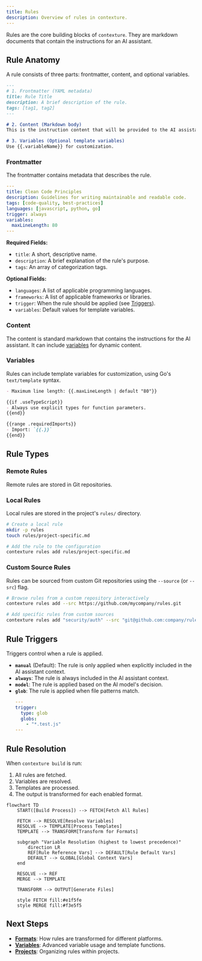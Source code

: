 ```yaml
---
title: Rules
description: Overview of rules in contexture.
---
```

Rules are the core building blocks of `contexture`. They are markdown documents that contain the instructions for an AI assistant.

## Rule Anatomy

A rule consists of three parts: frontmatter, content, and optional variables.

```markdown
---
# 1. Frontmatter (YAML metadata)
title: Rule Title
description: A brief description of the rule.
tags: [tag1, tag2]
---

# 2. Content (Markdown body)
This is the instruction content that will be provided to the AI assistant.

# 3. Variables (Optional template variables)
Use {{.variableName}} for customization.
```

### Frontmatter

The frontmatter contains metadata that describes the rule.

```yaml
---
title: Clean Code Principles
description: Guidelines for writing maintainable and readable code.
tags: [code-quality, best-practices]
languages: [javascript, python, go]
trigger: always
variables:
  maxLineLength: 80
---
```

**Required Fields:**
-   `title`: A short, descriptive name.
-   `description`: A brief explanation of the rule's purpose.
-   `tags`: An array of categorization tags.

**Optional Fields:**
-   `languages`: A list of applicable programming languages.
-   `frameworks`: A list of applicable frameworks or libraries.
-   `trigger`: When the rule should be applied (see [Triggers](#rule-triggers)).
-   `variables`: Default values for template variables.

### Content

The content is standard markdown that contains the instructions for the AI assistant. It can include [variables](#variables) for dynamic content.

### Variables

Rules can include template variables for customization, using Go's `text/template` syntax.

```markdown
- Maximum line length: {{.maxLineLength | default "80"}}

{{if .useTypeScript}}
- Always use explicit types for function parameters.
{{end}}

{{range .requiredImports}}
- Import: `{{.}}`
{{end}}
```

## Rule Types

### Remote Rules

Remote rules are stored in Git repositories.

### Local Rules

Local rules are stored in the project's `rules/` directory.

```bash
# Create a local rule
mkdir -p rules
touch rules/project-specific.md

# Add the rule to the configuration
contexture rules add rules/project-specific.md
```

### Custom Source Rules

Rules can be sourced from custom Git repositories using the `--source` (or `--src`) flag.

```bash
# Browse rules from a custom repository interactively
contexture rules add --src https://github.com/mycompany/rules.git

# Add specific rules from custom sources
contexture rules add "security/auth" --src "git@github.com:company/rules.git" --ref "v2.0"
```

## Rule Triggers

Triggers control when a rule is applied.

-   **`manual`** (Default): The rule is only applied when explicitly included in the AI assistant context.
-   **`always`**: The rule is always included in the AI assistant context.
-   **`model`**: The rule is applied based on the AI model's decision.
-   **`glob`**: The rule is applied when file patterns match.
    ```yaml
    ---
    trigger:
      type: glob
      globs:
        - "*.test.js"
    ---
    ```

## Rule Resolution

When `contexture build` is run:
1.  All rules are fetched.
2.  Variables are resolved.
3.  Templates are processed.
4.  The output is transformed for each enabled format.

```mermaid
flowchart TD
    START([Build Process]) --> FETCH[Fetch All Rules]

    FETCH --> RESOLVE[Resolve Variables]
    RESOLVE --> TEMPLATE[Process Templates]
    TEMPLATE --> TRANSFORM[Transform for Formats]

    subgraph "Variable Resolution (highest to lowest precedence)"
        direction LR
        REF[Rule Reference Vars] --> DEFAULT[Rule Default Vars]
        DEFAULT --> GLOBAL[Global Context Vars]
    end

    RESOLVE --> REF
    MERGE --> TEMPLATE

    TRANSFORM --> OUTPUT[Generate Files]

    style FETCH fill:#e1f5fe
    style MERGE fill:#f3e5f5
```

## Next Steps

-   **[Formats](./formats)**: How rules are transformed for different platforms.
-   **[Variables](./variables)**: Advanced variable usage and template functions.
-   **[Projects](./projects)**: Organizing rules within projects.

